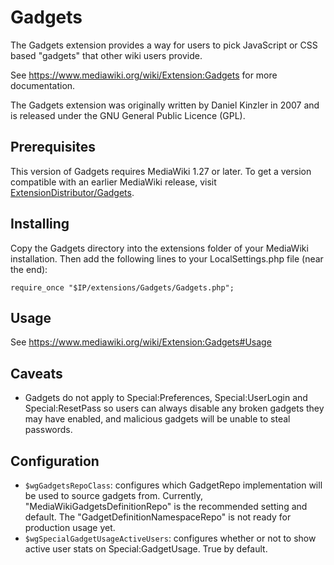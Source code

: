 Gadgets
=============

The Gadgets extension provides a way for users to pick JavaScript or CSS
based "gadgets" that other wiki users provide.

See https://www.mediawiki.org/wiki/Extension:Gadgets for more documentation.

The Gadgets extension was originally written by Daniel Kinzler in 2007
and is released under the GNU General Public Licence (GPL).

Prerequisites
-------------
This version of Gadgets requires MediaWiki 1.27 or later. To get a version
compatible with an earlier MediaWiki release, visit
[ExtensionDistributor/Gadgets](https://www.mediawiki.org/wiki/Special:ExtensionDistributor/Gadgets).

Installing
-------------
Copy the Gadgets directory into the extensions folder of your
MediaWiki installation. Then add the following lines to your
LocalSettings.php file (near the end):

	require_once "$IP/extensions/Gadgets/Gadgets.php";

Usage
-------------
See https://www.mediawiki.org/wiki/Extension:Gadgets#Usage

Caveats
-------------
* Gadgets do not apply to Special:Preferences, Special:UserLogin and
  Special:ResetPass so users can always disable any broken gadgets they
  may have enabled, and malicious gadgets will be unable to steal passwords.

Configuration
-------------
* `$wgGadgetsRepoClass`:  configures which GadgetRepo implementation will be used
  to source gadgets from. Currently, "MediaWikiGadgetsDefinitionRepo" is the
  recommended setting and default. The "GadgetDefinitionNamespaceRepo" is not
  ready for production usage yet.
* `$wgSpecialGadgetUsageActiveUsers`:  configures whether or not to show active
  user stats on Special:GadgetUsage. True by default.
